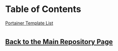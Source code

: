 # Table of Contents

[Portainer Template List](https://github.com/mycroftwilde/portainer_templates/tree/master/TemplatesList)

#
## [Back to the Main Repository Page](https://github.com/mycroftwilde/portainer_templates)
